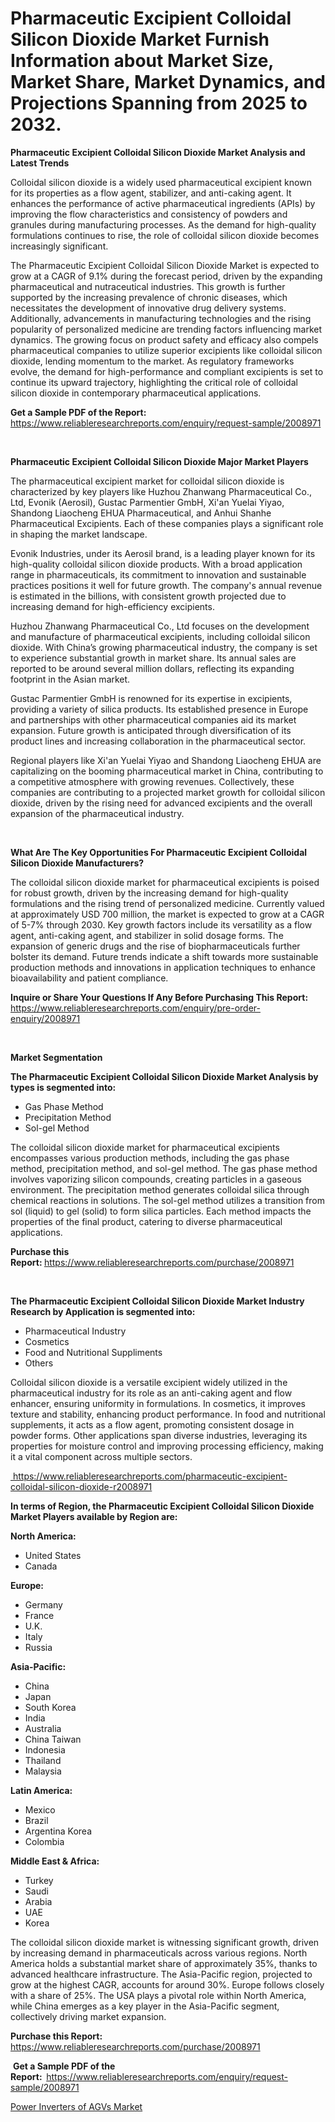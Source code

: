 <p><h1>Pharmaceutic Excipient Colloidal Silicon Dioxide Market Furnish Information about Market Size, Market Share, Market Dynamics, and Projections Spanning from 2025 to 2032.</h1></p><p><strong>Pharmaceutic Excipient Colloidal Silicon Dioxide Market Analysis and Latest Trends</strong></p>
<p><p>Colloidal silicon dioxide is a widely used pharmaceutical excipient known for its properties as a flow agent, stabilizer, and anti-caking agent. It enhances the performance of active pharmaceutical ingredients (APIs) by improving the flow characteristics and consistency of powders and granules during manufacturing processes. As the demand for high-quality formulations continues to rise, the role of colloidal silicon dioxide becomes increasingly significant.</p><p>The Pharmaceutic Excipient Colloidal Silicon Dioxide Market is expected to grow at a CAGR of 9.1% during the forecast period, driven by the expanding pharmaceutical and nutraceutical industries. This growth is further supported by the increasing prevalence of chronic diseases, which necessitates the development of innovative drug delivery systems. Additionally, advancements in manufacturing technologies and the rising popularity of personalized medicine are trending factors influencing market dynamics. The growing focus on product safety and efficacy also compels pharmaceutical companies to utilize superior excipients like colloidal silicon dioxide, lending momentum to the market. As regulatory frameworks evolve, the demand for high-performance and compliant excipients is set to continue its upward trajectory, highlighting the critical role of colloidal silicon dioxide in contemporary pharmaceutical applications.</p></p>
<p><strong>Get a Sample PDF of the Report:&nbsp;</strong> <a href="https://www.reliableresearchreports.com/enquiry/request-sample/2008971?utm_campaign=2278&utm_medium=2&utm_source=Github&utm_content=ia&utm_term=29032025&utm_id=pharmaceutic-excipient-colloidal-silicon-dioxide">https://www.reliableresearchreports.com/enquiry/request-sample/2008971</a></p>
<p>&nbsp;</p>
<p><strong>Pharmaceutic Excipient Colloidal Silicon Dioxide Major Market Players</strong></p>
<p><p>The pharmaceutical excipient market for colloidal silicon dioxide is characterized by key players like Huzhou Zhanwang Pharmaceutical Co., Ltd, Evonik (Aerosil), Gustac Parmentier GmbH, Xi'an Yuelai Yiyao, Shandong Liaocheng EHUA Pharmaceutical, and Anhui Shanhe Pharmaceutical Excipients. Each of these companies plays a significant role in shaping the market landscape.</p><p>Evonik Industries, under its Aerosil brand, is a leading player known for its high-quality colloidal silicon dioxide products. With a broad application range in pharmaceuticals, its commitment to innovation and sustainable practices positions it well for future growth. The company's annual revenue is estimated in the billions, with consistent growth projected due to increasing demand for high-efficiency excipients.</p><p>Huzhou Zhanwang Pharmaceutical Co., Ltd focuses on the development and manufacture of pharmaceutical excipients, including colloidal silicon dioxide. With China’s growing pharmaceutical industry, the company is set to experience substantial growth in market share. Its annual sales are reported to be around several million dollars, reflecting its expanding footprint in the Asian market.</p><p>Gustac Parmentier GmbH is renowned for its expertise in excipients, providing a variety of silica products. Its established presence in Europe and partnerships with other pharmaceutical companies aid its market expansion. Future growth is anticipated through diversification of its product lines and increasing collaboration in the pharmaceutical sector. </p><p>Regional players like Xi'an Yuelai Yiyao and Shandong Liaocheng EHUA are capitalizing on the booming pharmaceutical market in China, contributing to a competitive atmosphere with growing revenues. Collectively, these companies are contributing to a projected market growth for colloidal silicon dioxide, driven by the rising need for advanced excipients and the overall expansion of the pharmaceutical industry.</p></p>
<p>&nbsp;</p>
<p><strong>What Are The Key Opportunities For Pharmaceutic Excipient Colloidal Silicon Dioxide Manufacturers?</strong></p>
<p><p>The colloidal silicon dioxide market for pharmaceutical excipients is poised for robust growth, driven by the increasing demand for high-quality formulations and the rising trend of personalized medicine. Currently valued at approximately USD 700 million, the market is expected to grow at a CAGR of 5-7% through 2030. Key growth factors include its versatility as a flow agent, anti-caking agent, and stabilizer in solid dosage forms. The expansion of generic drugs and the rise of biopharmaceuticals further bolster its demand. Future trends indicate a shift towards more sustainable production methods and innovations in application techniques to enhance bioavailability and patient compliance.</p></p>
<p><strong>Inquire or Share Your Questions If Any Before Purchasing This Report:</strong> <a href="https://www.reliableresearchreports.com/enquiry/pre-order-enquiry/2008971?utm_campaign=2278&utm_medium=2&utm_source=Github&utm_content=ia&utm_term=29032025&utm_id=pharmaceutic-excipient-colloidal-silicon-dioxide">https://www.reliableresearchreports.com/enquiry/pre-order-enquiry/2008971</a></p>
<p>&nbsp;</p>
<p><strong>Market Segmentation</strong></p>
<p><strong>The Pharmaceutic Excipient Colloidal Silicon Dioxide Market Analysis by types is segmented into:</strong></p>
<p><ul><li>Gas Phase Method</li><li>Precipitation Method</li><li>Sol-gel Method</li></ul></p>
<p><p>The colloidal silicon dioxide market for pharmaceutical excipients encompasses various production methods, including the gas phase method, precipitation method, and sol-gel method. The gas phase method involves vaporizing silicon compounds, creating particles in a gaseous environment. The precipitation method generates colloidal silica through chemical reactions in solutions. The sol-gel method utilizes a transition from sol (liquid) to gel (solid) to form silica particles. Each method impacts the properties of the final product, catering to diverse pharmaceutical applications.</p></p>
<p><strong>Purchase this Report:&nbsp;</strong><a href="https://www.reliableresearchreports.com/purchase/2008971?utm_campaign=2278&utm_medium=2&utm_source=Github&utm_content=ia&utm_term=29032025&utm_id=pharmaceutic-excipient-colloidal-silicon-dioxide">https://www.reliableresearchreports.com/purchase/2008971</a></p>
<p>&nbsp;</p>
<p><strong>The Pharmaceutic Excipient Colloidal Silicon Dioxide Market Industry Research by Application is segmented into:</strong></p>
<p><ul><li>Pharmaceutical Industry</li><li>Cosmetics</li><li>Food and Nutritional Suppliments</li><li>Others</li></ul></p>
<p><p>Colloidal silicon dioxide is a versatile excipient widely utilized in the pharmaceutical industry for its role as an anti-caking agent and flow enhancer, ensuring uniformity in formulations. In cosmetics, it improves texture and stability, enhancing product performance. In food and nutritional supplements, it acts as a flow agent, promoting consistent dosage in powder forms. Other applications span diverse industries, leveraging its properties for moisture control and improving processing efficiency, making it a vital component across multiple sectors.</p></p>
<p><a href="https://www.reliableresearchreports.com/pharmaceutic-excipient-colloidal-silicon-dioxide-r2008971?utm_campaign=2278&utm_medium=2&utm_source=Github&utm_content=ia&utm_term=29032025&utm_id=pharmaceutic-excipient-colloidal-silicon-dioxide">&nbsp;https://www.reliableresearchreports.com/pharmaceutic-excipient-colloidal-silicon-dioxide-r2008971</a></p>
<p><strong>In terms of Region, the Pharmaceutic Excipient Colloidal Silicon Dioxide Market Players available by Region are:</strong></p>
<p>
    <p> <strong> North America: </strong>
        <ul>
            <li>United States</li>
            <li>Canada</li>
        </ul>
        </p> 
    <p> <strong> Europe: </strong>
        <ul>
            <li>Germany</li>
            <li>France</li>
            <li>U.K.</li>
            <li>Italy</li>
            <li>Russia</li>
        </ul>
        </p> 
    <p> <strong> Asia-Pacific: </strong>
        <ul>
            <li>China</li>
            <li>Japan</li>
            <li>South Korea</li>
            <li>India</li>
            <li>Australia</li>
            <li>China Taiwan</li>
            <li>Indonesia</li>
            <li>Thailand</li>
            <li>Malaysia</li>
        </ul>
        </p> 
    <p> <strong> Latin America: </strong>
        <ul>
            <li>Mexico</li>
            <li>Brazil</li>
            <li>Argentina Korea</li>
            <li>Colombia</li>
        </ul>
        </p> 
    <p> <strong> Middle East & Africa: </strong>
        <ul>
            <li>Turkey</li>
            <li>Saudi</li>
            <li>Arabia</li>
            <li>UAE</li>
            <li>Korea</li>
        </ul>
    </p>
    </p>
<p><p>The colloidal silicon dioxide market is witnessing significant growth, driven by increasing demand in pharmaceuticals across various regions. North America holds a substantial market share of approximately 35%, thanks to advanced healthcare infrastructure. The Asia-Pacific region, projected to grow at the highest CAGR, accounts for around 30%. Europe follows closely with a share of 25%. The USA plays a pivotal role within North America, while China emerges as a key player in the Asia-Pacific segment, collectively driving market expansion.</p></p>
<p><strong>Purchase this Report: </strong><a href="https://www.reliableresearchreports.com/purchase/2008971?utm_campaign=2278&utm_medium=2&utm_source=Github&utm_content=ia&utm_term=29032025&utm_id=pharmaceutic-excipient-colloidal-silicon-dioxide">https://www.reliableresearchreports.com/purchase/2008971</a></p>
<p>&nbsp;<strong>Get a Sample PDF of the Report:&nbsp;&nbsp;</strong><a href="https://www.reliableresearchreports.com/enquiry/request-sample/2008971?utm_campaign=2278&utm_medium=2&utm_source=Github&utm_content=ia&utm_term=29032025&utm_id=pharmaceutic-excipient-colloidal-silicon-dioxide">https://www.reliableresearchreports.com/enquiry/request-sample/2008971</a></p>
<p><strong></strong></p>
<p><p><a href="https://github.com/kbollin866/Market-Research-Report-List-1/blob/main/power-inverters-of-agvs-market.md?utm_campaign=2278&utm_medium=2&utm_source=Github&utm_content=ia&utm_term=29032025&utm_id=pharmaceutic-excipient-colloidal-silicon-dioxide">Power Inverters of AGVs Market</a></p></p>